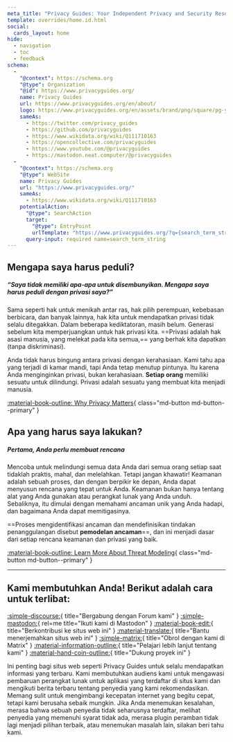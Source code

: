 ```yaml
---
meta_title: "Privacy Guides: Your Independent Privacy and Security Resource"
template: overrides/home.id.html
social:
  cards_layout: home
hide:
  - navigation
  - toc
  - feedback
schema:
  - 
    "@context": https://schema.org
    "@type": Organization
    "@id": https://www.privacyguides.org/
    name: Privacy Guides
    url: https://www.privacyguides.org/en/about/
    logo: https://www.privacyguides.org/en/assets/brand/png/square/pg-yellow.png
    sameAs:
      - https://twitter.com/privacy_guides
      - https://github.com/privacyguides
      - https://www.wikidata.org/wiki/Q111710163
      - https://opencollective.com/privacyguides
      - https://www.youtube.com/@privacyguides
      - https://mastodon.neat.computer/@privacyguides
  - 
    "@context": https://schema.org
    "@type": WebSite
    name: Privacy Guides
    url: "https://www.privacyguides.org/"
    sameAs:
      - https://www.wikidata.org/wiki/Q111710163
    potentialAction:
      "@type": SearchAction
      target:
        "@type": EntryPoint
        urlTemplate: "https://www.privacyguides.org/?q={search_term_string}"
      query-input: required name=search_term_string
---
```


<!-- markdownlint-disable-next-line -->
## Mengapa saya harus peduli?

##### “Saya tidak memiliki apa-apa untuk disembunyikan. Mengapa saya harus peduli dengan privasi saya?”

Sama seperti hak untuk menikah antar ras, hak pilih perempuan, kebebasan berbicara, dan banyak lainnya, hak kita untuk mendapatkan privasi tidak selalu ditegakkan. Dalam beberapa kediktatoran, masih belum. Generasi sebelum kita memperjuangkan untuk hak privasi kita. ==Privasi adalah hak asasi manusia, yang melekat pada kita semua,== yang berhak kita dapatkan (tanpa diskriminasi).

Anda tidak harus bingung antara privasi dengan kerahasiaan. Kami tahu apa yang terjadi di kamar mandi, tapi Anda tetap menutup pintunya. Itu karena Anda menginginkan privasi, bukan kerahasiaan. **Setiap orang** memiliki sesuatu untuk dilindungi. Privasi adalah sesuatu yang membuat kita menjadi manusia.

[:material-book-outline: Why Privacy Matters](basics/why-privacy-matters.md){ class="md-button md-button--primary" }

## Apa yang harus saya lakukan?

##### Pertama, Anda perlu membuat rencana

Mencoba untuk melindungi semua data Anda dari semua orang setiap saat tidaklah praktis, mahal, dan melelahkan. Tetapi jangan khawatir! Keamanan adalah sebuah proses, dan dengan berpikir ke depan, Anda dapat menyusun rencana yang tepat untuk Anda. Keamanan bukan hanya tentang alat yang Anda gunakan atau perangkat lunak yang Anda unduh. Sebaliknya, itu dimulai dengan memahami ancaman unik yang Anda hadapi, dan bagaimana Anda dapat memitigasinya.

==Proses mengidentifikasi ancaman dan mendefinisikan tindakan penanggulangan disebut **pemodelan ancaman**==, dan ini menjadi dasar dari setiap rencana keamanan dan privasi yang baik.

[:material-book-outline: Learn More About Threat Modeling](basics/threat-modeling.md){ class="md-button md-button--primary" }

---

## Kami membutuhkan Anda! Berikut adalah cara untuk terlibat:

[:simple-discourse:](https://discuss.privacyguides.net/){ title="Bergabung dengan Forum kami" }
[:simple-mastodon:](https://mastodon.neat.computer/@privacyguides){ rel=me title="Ikuti kami di Mastodon" }
[:material-book-edit:](https://github.com/privacyguides/privacyguides.org){ title="Berkontribusi ke situs web ini" }
[:material-translate:](https://matrix.to/#/#pg-i18n:aragon.sh){ title="Bantu menerjemahkan situs web ini" }
[:simple-matrix:](https://matrix.to/#/#privacyguides:matrix.org){ title="Obrol dengan kami di Matrix" }
[:material-information-outline:](about/index.md){ title="Pelajari lebih lanjut tentang kami" }
[:material-hand-coin-outline:](about/donate.md){ title="Dukung proyek ini" }

Ini penting bagi situs web seperti Privacy Guides untuk selalu mendapatkan informasi yang terbaru. Kami membutuhkan audiens kami untuk mengawasi pembaruan perangkat lunak untuk aplikasi yang terdaftar di situs kami dan mengikuti berita terbaru tentang penyedia yang kami rekomendasikan. Memang sulit untuk mengimbangi kecepatan internet yang begitu cepat, tetapi kami berusaha sebaik mungkin. Jika Anda menemukan kesalahan, merasa bahwa sebuah penyedia tidak seharusnya terdaftar, melihat penyedia yang memenuhi syarat tidak ada, merasa plugin peramban tidak lagi menjadi pilihan terbaik, atau menemukan masalah lain, silakan beri tahu kami.
